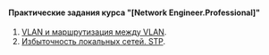 #### Практические задания курса "[Network Engineer.Professional]"

1. [VLAN и маршрутизация между VLAN](task1/).
2. [Избыточность локальных сетей. STP](task2/).